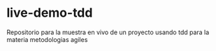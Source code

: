 # live-demo-tdd
Repositorio para la muestra en vivo de un proyecto usando tdd para la materia metodologias agiles
